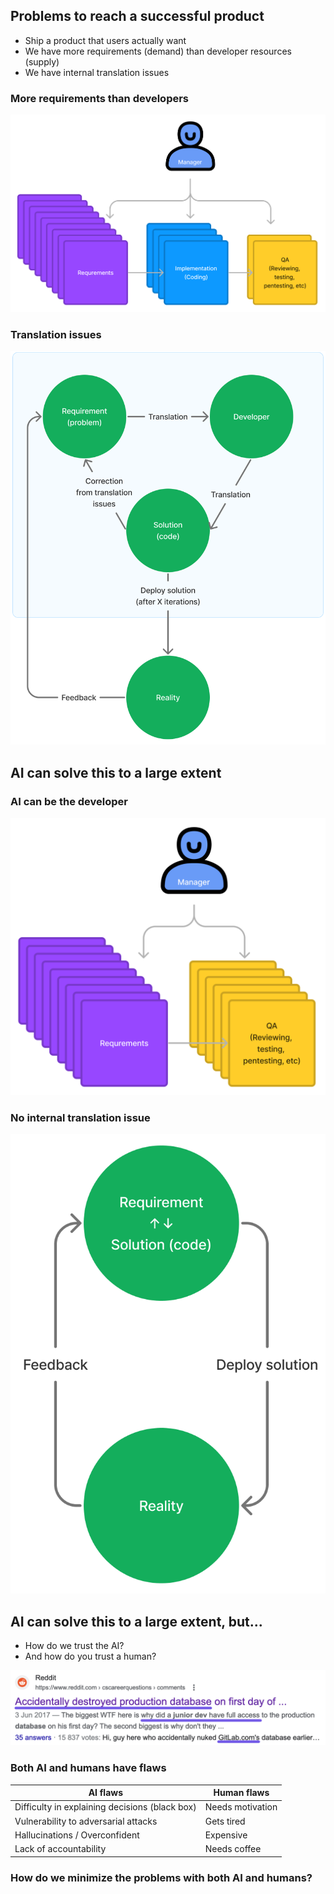 ## Problems to reach a successful product

* Ship a product that users actually want
* We have more requirements (demand) than developer resources (supply)
* We have internal translation issues


### More requirements than developers

![More requirements than developers](/images/more-requirements-than-developers.png) <!-- .element: style="max-width: 65%" -->


### Translation issues

![Translation issues](/images/translation-issues.png) <!-- .element: style="max-width: 45%" -->



## AI can solve this to a large extent


### AI can be the developer

![No developer problem](/images/no-developer-problem.png) <!-- .element: style="max-width: 65%" -->


### No internal translation issue

![No internal translation issue](/images/no-translation-issue.png) <!-- .element: style="max-width: 40%" -->



## AI can solve this to a large extent, but...

* How do we trust the AI? <!-- .element: class="fragment" -->
* And how do you trust a human? <!-- .element: class="fragment" -->

![Oops, dropped database](/images/oops.png) <!-- .element: class="fragment" -->



### Both AI and humans have flaws

| AI flaws                                | Human flaws                          |
|-----------------------------------------|--------------------------------------|
| Difficulty in explaining decisions (black box) | Needs motivation              |
| Vulnerability to adversarial attacks    | Gets tired                           |
| Hallucinations / Overconfident          | Expensive                            |
| Lack of accountability                  | Needs coffee                         |
<!-- .element: style="font-size: 30px;" -->



### How do we minimize the problems with both AI and humans?